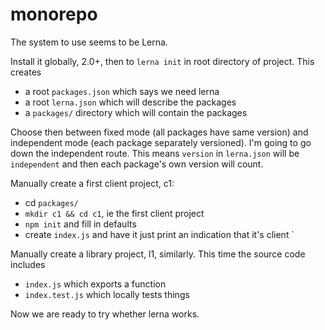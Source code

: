 # monorepo

The system to use seems to be Lerna.

Install it globally, 2.0+, then to `lerna init` in root directory of project.  This creates

* a root `packages.json` which says we need lerna
* a root `lerna.json` which will describe the packages
* a `packages/` directory which will contain the packages

Choose then between fixed mode (all packages have same version) and independent mode (each package separately versioned).  I'm going to go down the independent route.  This means `version` in `lerna.json` will be `independent` and then each package's own version will count.

Manually create a first client project, c1:

* cd `packages/`
* `mkdir c1 && cd c1`, ie the first client project
* `npm init` and fill in defaults
* create `index.js` and have it just print an indication that it's client `

Manually create a library project, l1, similarly.  This time the source code includes

* `index.js` which exports a function
* `index.test.js` which locally tests things

Now we are ready to try whether lerna works.
